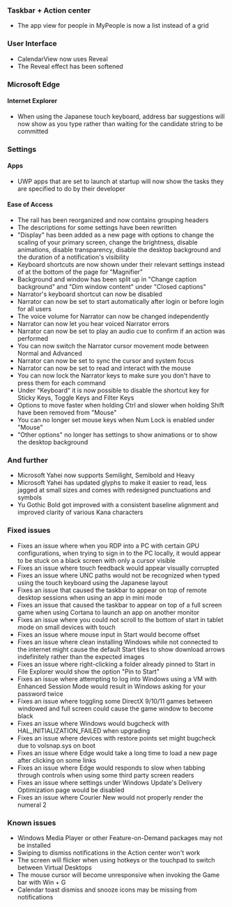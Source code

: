 ### Taskbar + Action center
- The app view for people in MyPeople is now a list instead of a grid

### User Interface
- CalendarView now uses Reveal
- The Reveal effect has been softened

### Microsoft Edge
#### Internet Explorer
- When using the Japanese touch keyboard, address bar suggestions will now show as you type rather than waiting for the candidate string to be committed

### Settings
#### Apps
- UWP apps that are set to launch at startup will now show the tasks they are specified to do by their developer

#### Ease of Access
- The rail has been reorganized and now contains grouping headers
- The descriptions for some settings have been rewritten
- "Display" has been added as a new page with options to change the scaling of your primary screen, change the brightness, disable animations, disable transparency, disable the desktop background and the duration of a notification's visibility
- Keyboard shortcuts are now shown under their relevant settings instead of at the bottom of the page for "Magnifier"
- Background and window has been split up in "Change caption background" and "Dim window content" under "Closed captions"
- Narrator's keyboard shortcut can now be disabled
- Narrator can now be set to start automatically after login or before login for all users
- The voice volume for Narrator can now be changed independently
- Narrator can now let you hear voiced Narrator errors
- Narrator can now be set to play an audio cue to confirm if an action was performed
- You can now switch the Narrator cursor movement mode between Normal and Advanced
- Narrator can now be set to sync the cursor and system focus
- Narrator can now be set to read and interact with the mouse
- You can now lock the Narrator keys to make sure you don't have to press them for each command
- Under "Keyboard" it is now possible to disable the shortcut key for Sticky Keys, Toggle Keys and Filter Keys
- Options to move faster when holding Ctrl and slower when holding Shift have been removed from "Mouse"
- You can no longer set mouse keys when Num Lock is enabled under "Mouse"
- "Other options" no longer has settings to show animations or to show the desktop background

### And further
- Microsoft Yahei now supports Semilight, Semibold and Heavy
- Microsoft Yahei has updated glyphs to make it easier to read, less jagged at small sizes and comes with redesigned punctuations and symbols
- Yu Gothic Bold got improved with a consistent baseline alignment and improved clarity of various Kana characters

### Fixed issues
- Fixes an issue where when you RDP into a PC with certain GPU configurations, when trying to sign in to the PC locally, it would appear to be stuck on a black screen with only a cursor visible
- Fixes an issue where touch feedback would appear visually corrupted
- Fixes an issue where UNC paths would not be recognized when typed using the touch keyboard using the Japanese layout
- Fixes an issue that caused the taskbar to appear on top of remote desktop sessions when using an app in mini mode
- Fixes an issue that caused the taskbar to appear on top of a full screen game when using Cortana to launch an app on another monitor
- Fixes an issue where you could not scroll to the bottom of start in tablet mode on small devices with touch
- Fixes an issue where mouse input in Start would become offset
- Fixes an issue where clean installing Windows while not connected to the internet might cause the default Start tiles to show download arrows indefinitely rather than the expected images
- Fixes an issue where right-clicking a folder already pinned to Start in File Explorer would show the option "Pin to Start"
- Fixes an issue where attempting to log into Windows using a VM with Enhanced Session Mode would result in Windows asking for your password twice
- Fixes an issue where toggling some DirectX 9/10/11 games between windowed and full screen could cause the game window to become black
- Fixes an issue where Windows would bugcheck with HAL_INITIALIZATION_FAILED when upgrading
- Fixes an issue where devices with restore points set might bugcheck due to volsnap.sys on boot
- Fixes an issue where Edge would take a long time to load a new page after clicking on some links
- Fixes an issue where Edge would responds to slow when tabbing through controls when using some third party screen readers
- Fixes an issue where settings under Windows Update's Delivery Optimization page would be disabled
- Fixes an issue where Courier New would not properly render the numeral 2

### Known issues
- Windows Media Player or other Feature-on-Demand packages may not be installed
- Swiping to dismiss notifications in the Action center won't work
- The screen will flicker when using hotkeys or the touchpad to switch between Virtual Desktops
- The mouse cursor will become unresponsive when invoking the Game bar with Win + G
- Calendar toast dismiss and snooze icons may be missing from notifications
